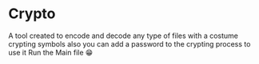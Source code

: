 # Crypto
A tool created to encode and decode any type of files with a costume crypting symbols also you can add a password to the crypting process 
to use it Run the Main file 😁
